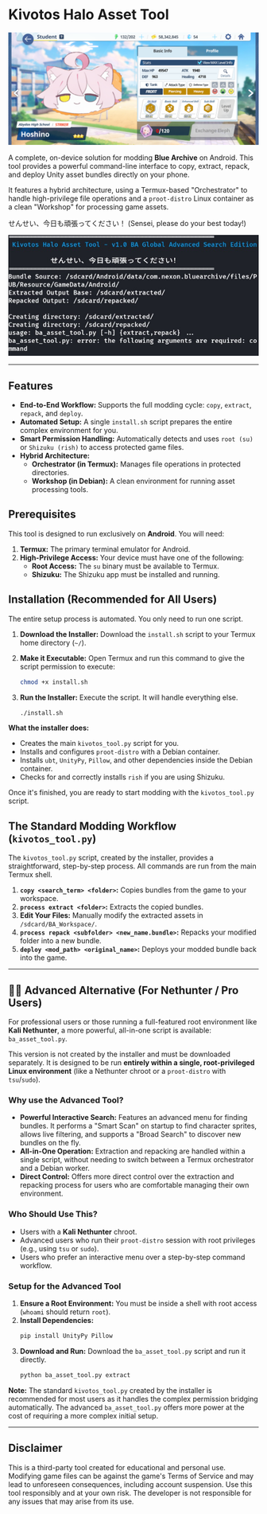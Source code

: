 # Kivotos Halo Asset Tool

![Preview](exam.png)

A complete, on-device solution for modding **Blue Archive** on Android. This tool provides a powerful command-line interface to copy, extract, repack, and deploy Unity asset bundles directly on your phone.

It features a hybrid architecture, using a Termux-based "Orchestrator" to handle high-privilege file operations and a `proot-distro` Linux container as a clean "Workshop" for processing game assets.

せんせい、今日も頑張ってください！ (Sensei, please do your best today!)

![Preview](header.jpg)

---

## Features

*   **End-to-End Workflow:** Supports the full modding cycle: `copy`, `extract`, `repack`, and `deploy`.
*   **Automated Setup:** A single `install.sh` script prepares the entire complex environment for you.
*   **Smart Permission Handling:** Automatically detects and uses `root (su)` or `Shizuku (rish)` to access protected game files.
*   **Hybrid Architecture:**
    *   **Orchestrator (in Termux):** Manages file operations in protected directories.
    *   **Workshop (in Debian):** A clean environment for running asset processing tools.

## Prerequisites

This tool is designed to run exclusively on **Android**. You will need:
1.  **Termux:** The primary terminal emulator for Android.
2.  **High-Privilege Access:** Your device must have one of the following:
    *   **Root Access:** The `su` binary must be available to Termux.
    *   **Shizuku:** The Shizuku app must be installed and running.

## Installation (Recommended for All Users)

The entire setup process is automated. You only need to run one script.

1.  **Download the Installer:**
    Download the `install.sh` script to your Termux home directory (`~/`).

2.  **Make it Executable:**
    Open Termux and run this command to give the script permission to execute:
    ```bash
    chmod +x install.sh
    ```

3.  **Run the Installer:**
    Execute the script. It will handle everything else.
    ```bash
    ./install.sh
    ```

**What the installer does:**
*   Creates the main `kivotos_tool.py` script for you.
*   Installs and configures `proot-distro` with a Debian container.
*   Installs `ubt`, `UnityPy`, `Pillow`, and other dependencies inside the Debian container.
*   Checks for and correctly installs `rish` if you are using Shizuku.

Once it's finished, you are ready to start modding with the `kivotos_tool.py` script.

## The Standard Modding Workflow (`kivotos_tool.py`)

The `kivotos_tool.py` script, created by the installer, provides a straightforward, step-by-step process. All commands are run from the main Termux shell.

1.  **`copy <search_term> <folder>`:** Copies bundles from the game to your workspace.
2.  **`process extract <folder>`:** Extracts the copied bundles.
3.  **Edit Your Files:** Manually modify the extracted assets in `/sdcard/BA_Workspace/`.
4.  **`process repack <subfolder> <new_name.bundle>`:** Repacks your modified folder into a new bundle.
5.  **`deploy <mod_path> <original_name>`:** Deploys your modded bundle back into the game.

---

## 🧑‍🔬 Advanced Alternative (For Nethunter / Pro Users)

For professional users or those running a full-featured root environment like **Kali Nethunter**, a more powerful, all-in-one script is available: `ba_asset_tool.py`.

This version is not created by the installer and must be downloaded separately. It is designed to be run **entirely within a single, root-privileged Linux environment** (like a Nethunter chroot or a `proot-distro` with `tsu`/`sudo`).

### Why use the Advanced Tool?
*   **Powerful Interactive Search:** Features an advanced menu for finding bundles. It performs a "Smart Scan" on startup to find character sprites, allows live filtering, and supports a "Broad Search" to discover new bundles on the fly.
*   **All-in-One Operation:** Extraction and repacking are handled within a single script, without needing to switch between a Termux orchestrator and a Debian worker.
*   **Direct Control:** Offers more direct control over the extraction and repacking process for users who are comfortable managing their own environment.

### Who Should Use This?
*   Users with a **Kali Nethunter** chroot.
*   Advanced users who run their `proot-distro` session with root privileges (e.g., using `tsu` or `sudo`).
*   Users who prefer an interactive menu over a step-by-step command workflow.

### Setup for the Advanced Tool
1.  **Ensure a Root Environment:** You must be inside a shell with root access (`whoami` should return `root`).
2.  **Install Dependencies:**
    ```bash
    pip install UnityPy Pillow
    ```
3.  **Download and Run:**
    Download the `ba_asset_tool.py` script and run it directly.
    ```bash
    python ba_asset_tool.py extract
    ```

**Note:** The standard `kivotos_tool.py` created by the installer is recommended for most users as it handles the complex permission bridging automatically. The advanced `ba_asset_tool.py` offers more power at the cost of requiring a more complex initial setup.

---

## Disclaimer
This is a third-party tool created for educational and personal use. Modifying game files can be against the game's Terms of Service and may lead to unforeseen consequences, including account suspension. Use this tool responsibly and at your own risk. The developer is not responsible for any issues that may arise from its use.
